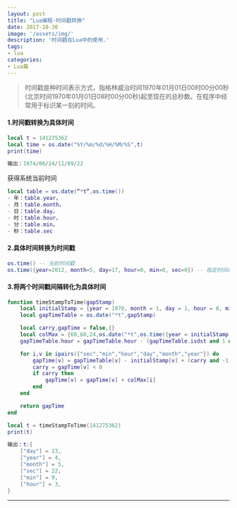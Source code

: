 ```yaml
---
layout: post
title: "Lua编程-时间戳转换"
date: 2017-10-30
image: '/assets/img/'
description: '时间戳在Lua中的使用.'
tags:
- lua
categories:
- Lua篇 
---
```


> 时间戳是种时间表示方式，指格林威治时间1970年01月01日00时00分00秒(北京时间1970年01月01日08时00分00秒)起至现在的总秒数。在程序中经常用于标识某一刻的时间。

#### 1.时间戳转换为具体时间

```lua
local t = 141275362
local time = os.date("%Y/%m/%d/%H/%M/%S",t)
print(time)

输出：1974/06/24/11/09/22
```

获得系统当前时间

```lua
local table = os.date(“*t”,os.time()) 
- 年：table.year，
- 月：table.month，
- 日：table.day，
- 时：table.hour，
- 分：table.min，
- 秒：table.sec
```

#### 2.具体时间转换为时间戳　　 

```lua
os.time() -- 当前时间戳
os.time({year=2012, month=5, day=17, hour=0, min=0, sec=0}) -- 指定时间的时间戳
```

#### 3.将两个时间戳间隔转化为具体时间
```lua
function timeStampToTime(gapStamp)    
    local initialStamp = {year = 1970, month = 1, day = 1, hour = 8, min = 0, sec = 0}
    local gapTimeTable = os.date("*t",gapStamp)

    local carry,gapTime = false,{}
    local colMax = {60,60,24,os.date("*t",os.time({year = initialStamp.year, month = initialStamp.month + 1, day = 0})).day, 12 ,0}
    gapTimeTable.hour = gapTimeTable.hour - (gapTimeTable.isdst and 1 or 0) + (initialStamp.isdst and 1 or 0)

    for i,v in ipairs({"sec","min","hour","day","month","year"}) do
        gapTime[v] = gapTimeTable[v] - initialStamp[v] + (carry and -1 or 0)
        carry = gapTime[v] < 0
        if carry then
            gapTime[v] = gapTime[v] + colMax[i]
        end
    end

    return gapTime
end

local t = timeStampToTime(141275362)
print(t)

输出：t:{
	["day"] = 23,
	["year"] = 4,
	["month"] = 5,
	["sec"] = 22,
	["min"] = 9,
	["hour"] = 3,
}
```

---


